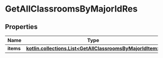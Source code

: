 
# GetAllClassroomsByMajorIdRes

## Properties
| Name | Type | Description | Notes |
| ------------ | ------------- | ------------- | ------------- |
| **items** | [**kotlin.collections.List&lt;GetAllClassroomsByMajorIdItem&gt;**](GetAllClassroomsByMajorIdItem.md) |  |  |



